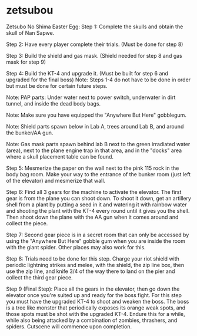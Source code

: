 # zetsubou
Zetsubo No Shima Easter Egg: Step 1: Complete the skulls and obtain the skull of Nan Sapwe. 

 Step 2: Have every player complete their trials. (Must be done for step 8) 

 Step 3: Build the shield and gas mask. (Shield needed for step 8 and gas mask for step 9) 

 Step 4: Build the KT-4 and upgrade it. (Must be built for step 6 and upgraded for the final boss) Note: Steps 1-4 do not have to be done in order but must be done for certain future steps.  

Note: PAP parts: Under water next to power switch, underwater in dirt tunnel, and inside the dead body bags.  

Note: Make sure you have equipped the "Anywhere But Here" gobblegum.  

Note: Shield parts spawn below in Lab A, trees around Lab B, and around the bunker/AA gun.  

Note: Gas mask parts spawn behind lab B next to the green irradiated water (area), next to the plane engine trap in that area, and in the "docks" area where a skull placement table can be found.  

Step 5: Mesmerize the paper on the wall next to the pink 115 rock in the body bag room. Make your way to the entrance of the bunker room (just left of the elevator) and mesmerize that wall.  

Step 6: Find all 3 gears for the machine to activate the elevator. The first gear is from the plane you can shoot down. To shoot it down, get an artillery shell from a plant by putting a seed in it and watering it with rainbow water and shooting the plant with the KT-4 every round until it gives you the shell. Then shoot down the plane with the AA gun when it comes around and collect the piece.  

Step 7: Second gear piece is in a secret room that can only be accessed by using the "Anywhere But Here" gobble gum when you are inside the room with the giant spider. Other places may also work for this.  

Step 8: Trials need to be done for this step. Charge your riot shield with periodic lightning strikes and melee, with the shield, the zip line box, then use the zip line, and knife 3/4 of the way there to land on the pier and collect the third gear piece. 

 Step 9 (Final Step): Place all the gears in the elevator, then go down the elevator once you're suited up and ready for the boss fight. For this step you must have the upgraded KT-4 to shoot and weaken the boss. The boss is a tree like monster that periodically exposes its orange weak spots, and those spots must be shot with the upgraded KT-4. Endure this for a while, while also being attacked by a combination of zombies, thrashers, and spiders. Cutscene will commence upon completion. 
